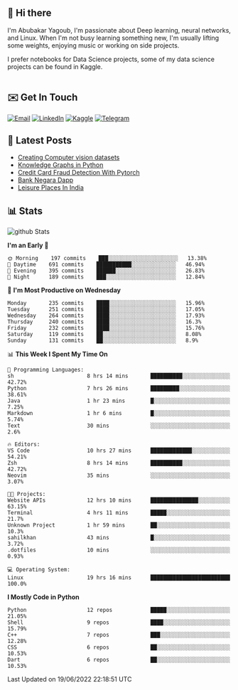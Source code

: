 ## 👋 Hi there

I'm Abubakar Yagoub, I'm passionate about Deep learning, neural networks, and
Linux. When I'm not busy learning something new, I'm usually lifting some
weights, enjoying music or working on side projects.

I prefer notebooks for Data Science projects, some of my data science projects
can be found in Kaggle. <br> <br>

## ✉️ Get In Touch

[![Email](https://img.shields.io/badge/Email-f1f1f1?style=for-the-badge&logo=gmail&logoColor=0f111a)](mailto:hi@blacksuan19.dev)
[![LinkedIn](https://img.shields.io/badge/LinkedIn-0077B5?style=for-the-badge&logo=linkedin&logoColor=white)](https://www.linkedin.com/in/blacksuan19/)
[![Kaggle](https://img.shields.io/badge/Kaggle-5acfff?style=for-the-badge&logo=kaggle&logoColor=white)](http://kaggle.com/abubakaryagob/)
[![Telegram](https://img.shields.io/badge/Telegram-2CA5E0?style=for-the-badge&logo=telegram&logoColor=white)](https://t.me/blacksuan19)

## 📩 Latest Posts

<!-- BLOG-POST-LIST:START -->
- [Creating Computer vision datasets](http://blacksuan19.dev/blog/creating-datasets/)
- [Knowledge Graphs in Python](http://blacksuan19.dev/projects/Knowledge_Graphs/)
- [Credit Card Fraud Detection With Pytorch](http://blacksuan19.dev/projects/credit-card-fraud-detection-with-pytorch/)
- [Bank Negara Dapp](http://blacksuan19.dev/projects/bank-negara/)
- [Leisure Places In India](http://blacksuan19.dev/projects/leisure-places-in-india/)
<!-- BLOG-POST-LIST:END -->

## 📊 Stats

![github Stats](https://github-readme-stats.vercel.app/api?username=blacksuan19&theme=github_dark&show_icons=true&count_private=true&custom_title=Github%20Stats&hide_border=true)

<!--START_SECTION:waka-->
**I'm an Early 🐤** 

```text
🌞 Morning    197 commits    ███░░░░░░░░░░░░░░░░░░░░░░   13.38% 
🌆 Daytime    691 commits    ███████████░░░░░░░░░░░░░░   46.94% 
🌃 Evening    395 commits    ██████░░░░░░░░░░░░░░░░░░░   26.83% 
🌙 Night      189 commits    ███░░░░░░░░░░░░░░░░░░░░░░   12.84%

```
📅 **I'm Most Productive on Wednesday** 

```text
Monday       235 commits    ████░░░░░░░░░░░░░░░░░░░░░   15.96% 
Tuesday      251 commits    ████░░░░░░░░░░░░░░░░░░░░░   17.05% 
Wednesday    264 commits    ████░░░░░░░░░░░░░░░░░░░░░   17.93% 
Thursday     240 commits    ████░░░░░░░░░░░░░░░░░░░░░   16.3% 
Friday       232 commits    ████░░░░░░░░░░░░░░░░░░░░░   15.76% 
Saturday     119 commits    ██░░░░░░░░░░░░░░░░░░░░░░░   8.08% 
Sunday       131 commits    ██░░░░░░░░░░░░░░░░░░░░░░░   8.9%

```


📊 **This Week I Spent My Time On** 

```text
💬 Programming Languages: 
sh                       8 hrs 14 mins       ██████████░░░░░░░░░░░░░░░   42.72% 
Python                   7 hrs 26 mins       █████████░░░░░░░░░░░░░░░░   38.61% 
Java                     1 hr 23 mins        █░░░░░░░░░░░░░░░░░░░░░░░░   7.25% 
Markdown                 1 hr 6 mins         █░░░░░░░░░░░░░░░░░░░░░░░░   5.74% 
Text                     30 mins             ░░░░░░░░░░░░░░░░░░░░░░░░░   2.6%

🔥 Editors: 
VS Code                  10 hrs 27 mins      █████████████░░░░░░░░░░░░   54.21% 
Zsh                      8 hrs 14 mins       ██████████░░░░░░░░░░░░░░░   42.72% 
Neovim                   35 mins             ░░░░░░░░░░░░░░░░░░░░░░░░░   3.07%

🐱‍💻 Projects: 
Website APIs             12 hrs 10 mins      ███████████████░░░░░░░░░░   63.15% 
Terminal                 4 hrs 11 mins       █████░░░░░░░░░░░░░░░░░░░░   21.7% 
Unknown Project          1 hr 59 mins        ██░░░░░░░░░░░░░░░░░░░░░░░   10.3% 
sahilkhan                43 mins             █░░░░░░░░░░░░░░░░░░░░░░░░   3.72% 
.dotfiles                10 mins             ░░░░░░░░░░░░░░░░░░░░░░░░░   0.93%

💻 Operating System: 
Linux                    19 hrs 16 mins      █████████████████████████   100.0%

```

**I Mostly Code in Python** 

```text
Python                   12 repos            █████░░░░░░░░░░░░░░░░░░░░   21.05% 
Shell                    9 repos             ████░░░░░░░░░░░░░░░░░░░░░   15.79% 
C++                      7 repos             ███░░░░░░░░░░░░░░░░░░░░░░   12.28% 
CSS                      6 repos             ██░░░░░░░░░░░░░░░░░░░░░░░   10.53% 
Dart                     6 repos             ██░░░░░░░░░░░░░░░░░░░░░░░   10.53%

```



 Last Updated on 19/06/2022 22:18:51 UTC
<!--END_SECTION:waka-->
